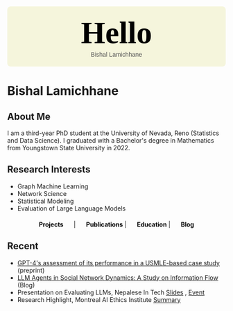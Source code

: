 <div style="background-color: beige; padding: 20px; text-align: center; border-radius: 8px;">
  <h1 style="font-size: 72px; font-family: 'Georgia', serif; font-weight: bold; margin: 0; color: black;">
    Hello 
  </h1>
  <p style="font-family: 'Arial', sans-serif; font-size: 14px; margin: 0; color: #555;">Bishal Lamichhane</p>
</div>

# Bishal Lamichhane

## About Me

I am a third-year PhD student at the University of Nevada, Reno (Statistics and Data Science). I graduated with a Bachelor's degree in Mathematics from Youngstown State University in 2022. 

## Research Interests

- Graph Machine Learning
- Network Science
- Statistical Modeling
- Evaluation of Large Language Models

<div style="text-align: center; margin-top: 20px;">
  <strong><a href="Projects.md" style="margin-right: 20px; text-decoration: none; color: black;">Projects</a></strong>
  |
  <strong><a href="Publications.md" style="margin-left: 20px; text-decoration: none; color: black;">Publications</a></strong>
  |
  <strong><a href="Education.md" style="margin-left: 20px; text-decoration: none; color: black;">Education</a></strong>
  |
  <strong><a href="Blogs.md" style="margin-left: 20px; text-decoration: none; color: black;">Blog</a></strong>
</div>

## Recent 

- [GPT-4's assessment of its performance in a USMLE-based case study](https://arxiv.org/abs/2402.09654) (preprint)
- [LLM Agents in Social Network Dynamics: A Study on Information Flow](https://medium.com/@blamichhane314/llm-agents-in-social-network-dynamics-a-study-on-information-flow-6796d1107297) (Blog)
- Presentation on Evaluating LLMs, Nepalese In Tech  [Slides](https://drive.google.com/file/d/1TTVFbLfA9ddQobyPSNkM1V4rTyH-6QiD/view?usp=share_link) , [Event](https://drive.google.com/file/d/1rlKAqYpTEyUPsEsPPWUyXdue1Cba0IB9/view?usp=share_link)
- Research Highlight, Montreal AI Ethics Institute  [Summary](https://montrealethics.ai/the-confidence-competence-gap-in-large-language-models-a-cognitive-study/)
